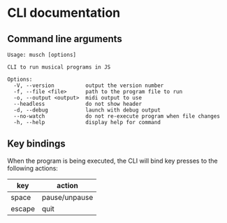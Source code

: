 # CLI documentation

## Command line arguments

```
Usage: musch [options]

CLI to run musical programs in JS

Options:
  -V, --version          output the version number
  -f, --file <file>      path to the program file to run
  -o, --output <output>  midi output to use
  --headless             do not show header
  -d, --debug            launch with debug output
  --no-watch             do not re-execute program when file changes
  -h, --help             display help for command
```

## Key bindings

When the program is being executed, the CLI will bind key presses to the following actions:

| key | action |
| --- | --- |
| space | pause/unpause |
| escape | quit |
